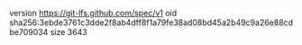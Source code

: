 version https://git-lfs.github.com/spec/v1
oid sha256:3ebde3761c3dde2f8ab4dff8f1a79fe38ad08bd45a2b49c9a26e88cdbe709034
size 3643
